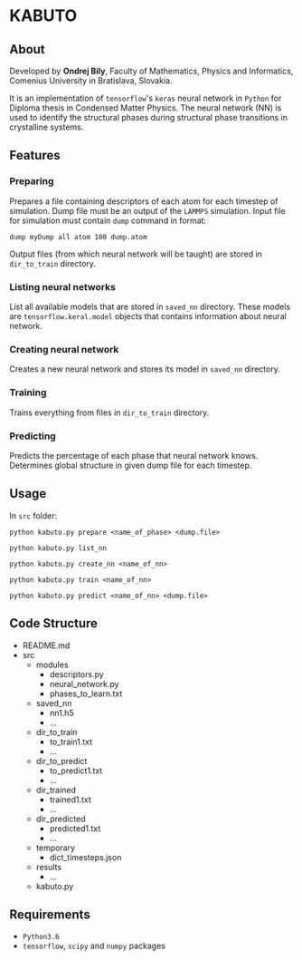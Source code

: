 # KABUTO
## About
Developed by **Ondrej Bily**, Faculty of Mathematics, Physics and Informatics, Comenius University in Bratislava, Slovakia. 

It is an implementation of `tensorflow`'s `keras` neural network in `Python` for Diploma thesis in Condensed Matter Physics. The neural network (NN) is used to identify the structural phases during structural phase transitions in crystalline systems. 

## Features

### Preparing
Prepares a file containing descriptors of each atom for each timestep of simulation. Dump file must be an output of the `LAMMPS` simulation. Input file for simulation must contain `dump` command in format:

    dump myDump all atom 100 dump.atom
    
Output files (from which neural network will be taught) are stored in `dir_to_train` directory.

### Listing neural networks
List all available models that are stored in `saved_nn` directory. These models are `tensorflow.keral.model` objects that contains information about neural network. 

### Creating neural network
Creates a new neural network and stores its model in `saved_nn` directory.

### Training
Trains everything from files in `dir_to_train` directory.

### Predicting
Predicts the percentage of each phase that neural network knows. Determines global structure in given dump file for each timestep. 

## Usage
In `src` folder:

    python kabuto.py prepare <name_of_phase> <dump.file>
    
    python kabuto.py list_nn
    
    python kabuto.py create_nn <name_of_nn>
    
    python kabuto.py train <name_of_nn>
    
    python kabuto.py predict <name_of_nn> <dump.file>
  
 ## Code Structure
 * README.md
 * src
     * modules
         * descriptors.py
         * neural_network.py
         * phases_to_learn.txt
     * saved_nn
         * nn1.h5
         * ...
     * dir_to_train
         * to_train1.txt
         * ...
     * dir_to_predict
         * to_predict1.txt
         * ...
     * dir_trained
         * trained1.txt
         * ...
     * dir_predicted
         * predicted1.txt
         * ...
     * temporary
         * dict_timesteps.json
     * results
         * ...
     * kabuto.py
  
## Requirements
* `Python3.6`
* `tensorflow`, `scipy` and `numpy` packages